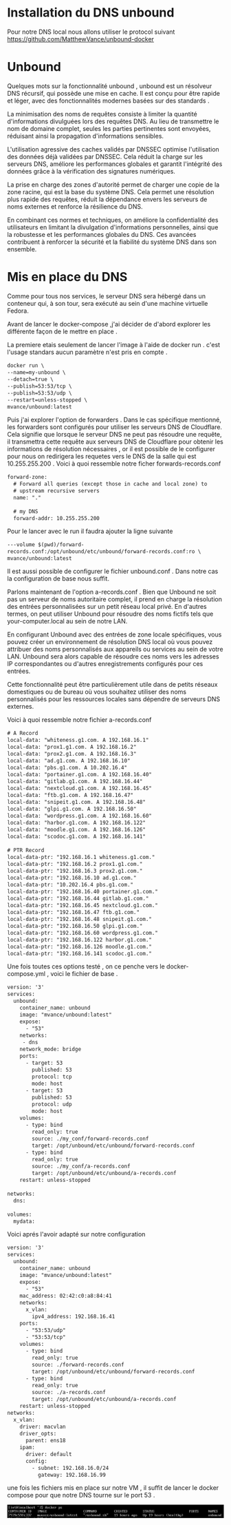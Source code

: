# Installation du DNS unbound 



Pour notre DNS local nous allons utiliser le protocol suivant https://github.com/MatthewVance/unbound-docker 


# Unbound

Quelques mots sur la fonctionnalité unbound , unbound est un résolveur DNS récursif, qui possède une mise en cache. Il est conçu pour être rapide et léger, avec des fonctionnalités modernes basées sur des standards .

La minimisation des noms de requêtes consiste à limiter la quantité d'informations divulguées lors des requêtes DNS. Au lieu de transmettre le nom de domaine complet, seules les parties pertinentes sont envoyées, réduisant ainsi la propagation d'informations sensibles.

L'utilisation agressive des caches validés par DNSSEC optimise l'utilisation des données déjà validées par DNSSEC. Cela réduit la charge sur les serveurs DNS, améliore les performances globales et garantit l'intégrité des données grâce à la vérification des signatures numériques.

La prise en charge des zones d'autorité permet de charger une copie de la zone racine, qui est la base du système DNS. Cela permet une résolution plus rapide des requêtes, réduit la dépendance envers les serveurs de noms externes et renforce la résilience du DNS.

En combinant ces normes et techniques, on améliore la confidentialité des utilisateurs en limitant la divulgation d'informations personnelles, ainsi que la robustesse et les performances globales du DNS. Ces avancées contribuent à renforcer la sécurité et la fiabilité du système DNS dans son ensemble.


# Mis en place du DNS
Comme pour tous nos services, le serveur DNS sera hébergé dans un conteneur qui, à son tour, sera exécuté au sein d'une machine virtuelle Fedora.

Avant de lancer le docker-compose ,j'ai décider de d'abord explorer les différente façon de le mettre en place .

La premiere etais seulement de lancer l'image à l'aide de docker run . c'est l'usage standars aucun paramètre n'est pris en compte .
```
docker run \
--name=my-unbound \
--detach=true \
--publish=53:53/tcp \
--publish=53:53/udp \
--restart=unless-stopped \
mvance/unbound:latest

```

Puis j'ai explorer l'option de forwarders . Dans le cas spécifique mentionné, les forwarders sont configurés pour utiliser les serveurs DNS de Cloudflare. Cela signifie que lorsque le serveur DNS ne peut pas résoudre une requête, il transmettra cette requête aux serveurs DNS de Cloudflare pour obtenir les informations de résolution nécessaires , or il est possible de le configurer pour nous on redirigera les requetes vers le DNS de la salle qui est 10.255.255.200 . Voici à quoi ressemble notre ficher forwards-records.conf


```
forward-zone:
  # Forward all queries (except those in cache and local zone) to
  # upstream recursive servers
  name: "."

  # my DNS
  forward-addr: 10.255.255.200
```

Pour le lancer avec le run il faudra ajouter la ligne suivante 

```
---volume $(pwd)/forward-records.conf:/opt/unbound/etc/unbound/forward-records.conf:ro \
mvance/unbound:latest
```


Il est aussi possible de configurer le fichier unbound.conf . Dans notre cas la configuration de base nous suffit. 

Parlons maintenant de l'option a-records.conf . Bien que Unbound ne soit pas un serveur de noms autoritaire complet, il prend en charge la résolution des entrées personnalisées sur un petit réseau local privé. En d'autres termes, on peut utiliser Unbound pour résoudre des noms fictifs tels que your-computer.local au sein de notre LAN. 

En configurant Unbound avec des entrées de zone locale spécifiques, vous pouvez créer un environnement de résolution DNS local où vous pouvez attribuer des noms personnalisés aux appareils ou services au sein de votre LAN. Unbound sera alors capable de résoudre ces noms vers les adresses IP correspondantes ou d'autres enregistrements configurés pour ces entrées. 

 Cette fonctionnalité peut être particulièrement utile dans de petits réseaux domestiques ou de bureau où vous souhaitez utiliser des noms personnalisés pour les ressources locales sans dépendre de serveurs DNS externes.

 Voici à quoi ressemble notre fichier a-records.conf 

 ```
# A Record
local-data: "whiteness.g1.com. A 192.168.16.1"
local-data: "prox1.g1.com. A 192.168.16.2"
local-data: "prox2.g1.com. A 192.168.16.3"
local-data: "ad.g1.com. A 192.168.16.10"
local-data: "pbs.g1.com. A 10.202.16.4"
local-data: "portainer.g1.com. A 192.168.16.40"
local-data: "gitlab.g1.com. A 192.168.16.44"
local-data: "nextcloud.g1.com. A 192.168.16.45"
local-data: "ftb.g1.com. A 192.168.16.47"
local-data: "snipeit.g1.com. A 192.168.16.48"
local-data: "glpi.g1.com. A 192.168.16.50"
local-data: "wordpress.g1.com. A 192.168.16.60"
local-data: "harbor.g1.com. A 192.168.16.122"
local-data: "moodle.g1.com. A 192.168.16.126"
local-data: "scodoc.g1.com. A 192.168.16.141"

# PTR Record
local-data-ptr: "192.168.16.1 whiteness.g1.com."
local-data-ptr: "192.168.16.2 prox1.g1.com."
local-data-ptr: "192.168.16.3 prox2.g1.com."
local-data-ptr: "192.168.16.10 ad.g1.com."
local-data-ptr: "10.202.16.4 pbs.g1.com."
local-data-ptr: "192.168.16.40 portainer.g1.com."
local-data-ptr: "192.168.16.44 gitlab.g1.com."
local-data-ptr: "192.168.16.45 nextcloud.g1.com."
local-data-ptr: "192.168.16.47 ftb.g1.com."
local-data-ptr: "192.168.16.48 snipeit.g1.com."
local-data-ptr: "192.168.16.50 glpi.g1.com."
local-data-ptr: "192.168.16.60 wordpress.g1.com."
local-data-ptr: "192.168.16.122 harbor.g1.com."
local-data-ptr: "192.168.16.126 moodle.g1.com."
local-data-ptr: "192.168.16.141 scodoc.g1.com."
```


Une fois toutes ces options testé , on ce penche vers le docker-compose.yml , voici le fichier de base .
```
version: '3'
services:
  unbound:
    container_name: unbound
    image: "mvance/unbound:latest"
    expose:
      - "53"
    networks:
     - dns
    network_mode: bridge
    ports:
      - target: 53
        published: 53
        protocol: tcp
        mode: host
      - target: 53
        published: 53
        protocol: udp
        mode: host
    volumes:
      - type: bind
        read_only: true
        source: ./my_conf/forward-records.conf
        target: /opt/unbound/etc/unbound/forward-records.conf
      - type: bind
        read_only: true
        source: ./my_conf/a-records.conf
        target: /opt/unbound/etc/unbound/a-records.conf
    restart: unless-stopped

networks:
  dns:

volumes:
  mydata:
  ```



Voici aprés l'avoir adapté sur notre configuration 
```
version: '3'
services:
  unbound:
    container_name: unbound
    image: "mvance/unbound:latest"
    expose:
      - "53"
    mac_address: 02:42:c0:a8:84:41
    networks:
      x_vlan:
        ipv4_address: 192.168.16.41
    ports:
      - "53:53/udp"
      - "53:53/tcp"
    volumes:
      - type: bind
        read_only: true
        source: ./forward-records.conf
        target: /opt/unbound/etc/unbound/forward-records.conf
      - type: bind
        read_only: true
        source: ./a-records.conf
        target: /opt/unbound/etc/unbound/a-records.conf
    restart: unless-stopped
networks:
  x_vlan:
    driver: macvlan
    driver_opts:
      parent: ens18
    ipam:
      driver: default
      config:
        - subnet: 192.168.16.0/24
          gateway: 192.168.16.99
```

une fois les fichiers mis en place sur notre VM , il suffit de lancer le docker compose pour que notre DNS tourne sur le port 53 .

<img src="Capture du 2023-06-14 09-06-18.png">

